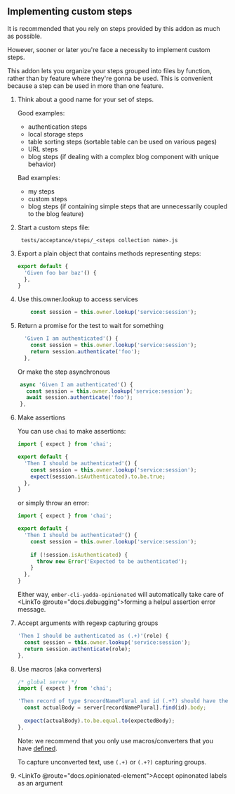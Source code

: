 ## Implementing custom steps

It is recommended that you rely on steps provided by this addon as much as possible.

However, sooner or later you're face a necessity to implement custom steps.

This addon lets you organize your steps grouped into files by function, rather than by feature where they're gonna be used. This is convenient because a step can be used in more than one feature.

1. Think about a good name for your set of steps.

    Good examples:

    * authentication steps
    * local storage steps
    * table sorting steps (sortable table can be used on various pages)
    * URL steps
    * blog steps (if dealing with a complex blog component with unique behavior)

    Bad examples:

    * my steps
    * custom steps
    * blog steps (if containing simple steps that are unnecessarily coupled to the blog feature)

2. Start a custom steps file:

        tests/acceptance/steps/_<steps collection name>.js

3. Export a plain object that contains methods representing steps:

    ```js
    export default {
      'Given foo bar baz'() {
      },
    }
    ```

4. Use this.owner.lookup to access services

    ```js
        const session = this.owner.lookup('service:session');
    ```

5. Return a promise for the test to wait for something

    ```js
      'Given I am authenticated'() {
        const session = this.owner.lookup('service:session');
        return session.authenticate('foo');
      },
    ```

   Or make the step asynchronous

  ```js
      async 'Given I am authenticated'() {
        const session = this.owner.lookup('service:session');
        await session.authenticate('foo');
      },
  ```

6. Make assertions

    You can use `chai` to make assertions:

    ```js
    import { expect } from 'chai';

    export default {
      'Then I should be authenticated'() {
        const session = this.owner.lookup('service:session');
        expect(session.isAuthenticated).to.be.true;
      },
    }
    ```

    or simply throw an error:

    ```js
    import { expect } from 'chai';

    export default {
      'Then I should be authenticated'() {
        const session = this.owner.lookup('service:session');
        
        if (!session.isAuthenticated) {
          throw new Error('Expected to be authenticated');
        }
      },
    }
    ```

    Either way, `ember-cli-yadda-opinionated` will automatically take care of <LinkTo @route="docs.debugging">forming a helpul assertion error message</LinkTo>.

7. Accept arguments with regexp capturing groups

    ```js
    'Then I should be authenticated as (.+)'(role) {
      const session = this.owner.lookup('service:session');
      return session.authenticate(role);
    },
    ```


7. Use macros (aka converters)

    ```js
    /* global server */
    import { expect } from 'chai';

    'Then record of type $recordNamePlural and id (.+?) should have the following body:\n$text'(recordNamePlural, id, expectedBody) {
      const actualBody = server[recordNamePlural].find(id).body;
  
      expect(actualBody).to.be.equal.to(expectedBody);
    },
    ```

    Note: we recommend that you only use macros/converters that you have [defined](https://acuminous.gitbooks.io/yadda-user-guide/en/usage/dictionaries.html#converters).

    To capture unconverted text, use `(.+)` or `(.+?)` capturing groups.


8. <LinkTo @route="docs.opinionated-element">Accept opinonated labels as an argument</LinkTo>
